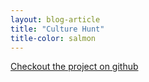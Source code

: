 ```yaml
---
layout: blog-article
title: "Culture Hunt"
title-color: salmon
---
```


<a href="https://github.com/imdevan/atxdivhack" class="base--a">
    <span class="project--external-link">
        Checkout the project on github
    </span>
</a>
